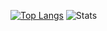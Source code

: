 [![Top Langs](https://github-readme-stats.jessica945.vercel.app/api/top-langs/?username=jessica945&exclude_repo=github-readme-stats,jessica945,test&layout=compact&langs_count=8)](https://github.com/anuraghazra/github-readme-stats) ![Stats](https://github-readme-stats.jessica945.vercel.app/api?username=jessica945&count_private=true) 
